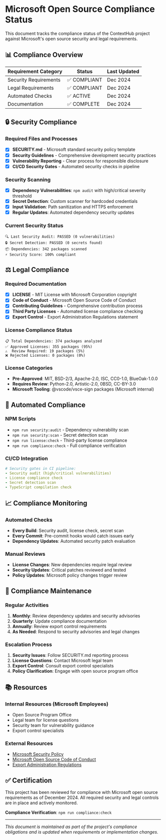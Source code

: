 # Microsoft Open Source Compliance Status

This document tracks the compliance status of the ContextHub project against Microsoft's open source security and legal requirements.

## 📊 Compliance Overview

| Requirement Category | Status | Last Updated |
|---------------------|---------|-------------|
| Security Requirements | ✅ COMPLIANT | Dec 2024 |
| Legal Requirements | ✅ COMPLIANT | Dec 2024 |
| Automated Checks | ✅ ACTIVE | Dec 2024 |
| Documentation | ✅ COMPLETE | Dec 2024 |

## 🔒 Security Compliance

### Required Files and Processes
- [x] **SECURITY.md** - Microsoft standard security policy template
- [x] **Security Guidelines** - Comprehensive development security practices
- [x] **Vulnerability Reporting** - Clear process for responsible disclosure
- [x] **CI/CD Security Gates** - Automated security checks in pipeline

### Security Scanning
- [x] **Dependency Vulnerabilities**: `npm audit` with high/critical severity threshold
- [x] **Secret Detection**: Custom scanner for hardcoded credentials
- [x] **Input Validation**: Path sanitization and HTTPS enforcement
- [x] **Regular Updates**: Automated dependency security updates

### Current Security Status
```
🔍 Last Security Audit: PASSED (0 vulnerabilities)
🔒 Secret Detection: PASSED (0 secrets found)
📦 Dependencies: 342 packages scanned
⚡ Security Score: 100% compliant
```

## ⚖️ Legal Compliance

### Required Documentation
- [x] **LICENSE** - MIT License with Microsoft Corporation copyright
- [x] **Code of Conduct** - Microsoft Open Source Code of Conduct
- [x] **Contributing Guidelines** - Comprehensive contribution process
- [x] **Third Party Licenses** - Automated license compliance checking
- [x] **Export Control** - Export Administration Regulations statement

### License Compliance Status
```
📋 Total Dependencies: 374 packages analyzed
✅ Approved Licenses: 355 packages (95%)
⚠️  Review Required: 19 packages (5%)
❌ Rejected Licenses: 0 packages (0%)
```

### License Categories
- **Pre-Approved**: MIT, BSD-2/3, Apache-2.0, ISC, CC0-1.0, BlueOak-1.0.0
- **Requires Review**: Python-2.0, Artistic-2.0, 0BSD, CC-BY-3.0
- **Microsoft Tooling**: @vscode/vsce-sign packages (Microsoft internal)

## 🤖 Automated Compliance

### NPM Scripts
- `npm run security:audit` - Dependency vulnerability scan
- `npm run security:scan` - Secret detection scan
- `npm run license:check` - Third-party license compliance
- `npm run compliance:check` - Full compliance verification

### CI/CD Integration
```yaml
# Security gates in CI pipeline:
- Security audit (high/critical vulnerabilities)
- License compliance check
- Secret detection scan
- TypeScript compilation check
```

## 📈 Compliance Monitoring

### Automated Checks
- **Every Build**: Security audit, license check, secret scan
- **Every Commit**: Pre-commit hooks would catch issues early
- **Dependency Updates**: Automated security patch evaluation

### Manual Reviews
- **License Changes**: New dependencies require legal review
- **Security Updates**: Critical patches reviewed and tested
- **Policy Updates**: Microsoft policy changes trigger review

## 🔄 Compliance Maintenance

### Regular Activities
1. **Monthly**: Review dependency updates and security advisories
2. **Quarterly**: Update compliance documentation
3. **Annually**: Review export control requirements
4. **As Needed**: Respond to security advisories and legal changes

### Escalation Process
1. **Security Issues**: Follow SECURITY.md reporting process
2. **License Questions**: Contact Microsoft legal team
3. **Export Control**: Consult export control specialists
4. **Policy Clarification**: Engage with open source program office

## 📚 Resources

### Internal Resources (Microsoft Employees)
- Open Source Program Office
- Legal team for license questions
- Security team for vulnerability guidance
- Export control specialists

### External Resources
- [Microsoft Security Policy](https://aka.ms/SECURITY.md)
- [Microsoft Open Source Code of Conduct](https://opensource.microsoft.com/codeofconduct/)
- [Export Administration Regulations](https://www.bis.doc.gov/index.php/regulations/export-administration-regulations-ear)

## ✅ Certification

This project has been reviewed for compliance with Microsoft open source requirements as of December 2024. All required security and legal controls are in place and actively monitored.

**Compliance Verification**: `npm run compliance:check`

---

*This document is maintained as part of the project's compliance obligations and is updated when requirements or implementation changes.*